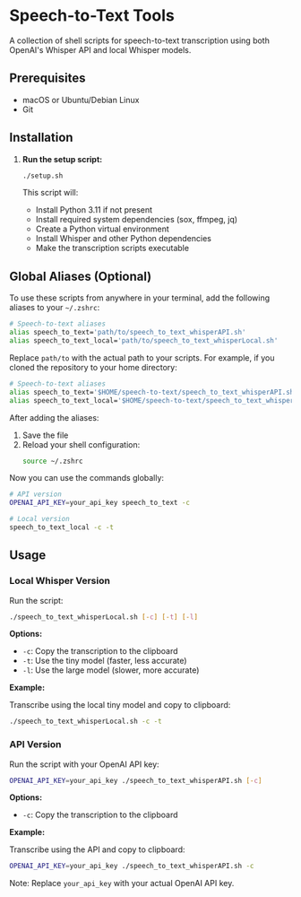 # Speech-to-Text Tools

A collection of shell scripts for speech-to-text transcription using both OpenAI's Whisper API and local Whisper models.

## Prerequisites

- macOS or Ubuntu/Debian Linux
- Git

## Installation

1. **Run the setup script:**

    ```bash
    ./setup.sh
    ```

    This script will:
    - Install Python 3.11 if not present
    - Install required system dependencies (sox, ffmpeg, jq)
    - Create a Python virtual environment
    - Install Whisper and other Python dependencies
    - Make the transcription scripts executable

## Global Aliases (Optional)

To use these scripts from anywhere in your terminal, add the following aliases to your `~/.zshrc`:

```bash
# Speech-to-text aliases
alias speech_to_text='path/to/speech_to_text_whisperAPI.sh'
alias speech_to_text_local='path/to/speech_to_text_whisperLocal.sh'
```

Replace `path/to` with the actual path to your scripts. For example, if you cloned the repository to your home directory:

```bash
# Speech-to-text aliases
alias speech_to_text='$HOME/speech-to-text/speech_to_text_whisperAPI.sh'
alias speech_to_text_local='$HOME/speech-to-text/speech_to_text_whisperLocal.sh'
```

After adding the aliases:
1. Save the file
2. Reload your shell configuration:
   ```bash
   source ~/.zshrc
   ```

Now you can use the commands globally:

```bash
# API version
OPENAI_API_KEY=your_api_key speech_to_text -c

# Local version
speech_to_text_local -c -t
```

## Usage

### Local Whisper Version

Run the script:

```bash
./speech_to_text_whisperLocal.sh [-c] [-t] [-l]
```

**Options:**

- `-c`: Copy the transcription to the clipboard
- `-t`: Use the tiny model (faster, less accurate)
- `-l`: Use the large model (slower, more accurate)

**Example:**

Transcribe using the local tiny model and copy to clipboard:

```bash
./speech_to_text_whisperLocal.sh -c -t
```

### API Version

Run the script with your OpenAI API key:

```bash
OPENAI_API_KEY=your_api_key ./speech_to_text_whisperAPI.sh [-c]
```

**Options:**

- `-c`: Copy the transcription to the clipboard

**Example:**

Transcribe using the API and copy to clipboard:

```bash
OPENAI_API_KEY=your_api_key ./speech_to_text_whisperAPI.sh -c
```

Note: Replace `your_api_key` with your actual OpenAI API key.
